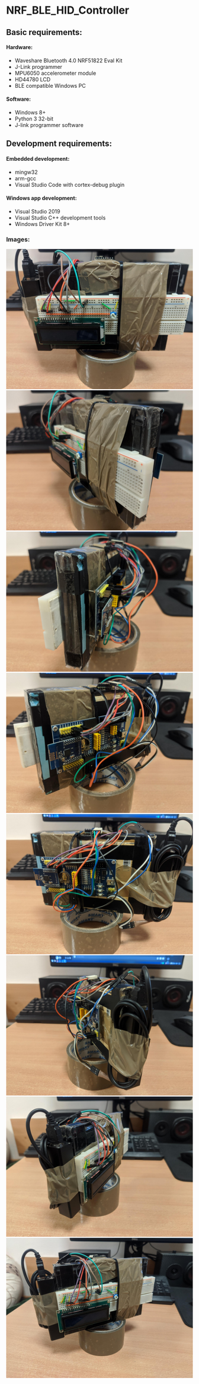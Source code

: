 # NRF_BLE_HID_Controller

## Basic requirements:

#### Hardware:

  - Waveshare Bluetooth 4.0 NRF51822 Eval Kit
  - J-Link programmer
  - MPU6050 accelerometer module
  - HD44780 LCD
  - BLE compatible Windows PC
 
#### Software:
  - Windows 8+
  - Python 3 32-bit
  - J-link programmer software
  
## Development requirements:

#### Embedded development:

  - mingw32
  - arm-gcc
  - Visual Studio Code with cortex-debug plugin
  
#### Windows app development:

  - Visual Studio 2019
  - Visual Studio C++ development tools
  - Windows Driver Kit 8+

### Images:
![image info](./images/image_1.png)
![image info](./images/image_2.png)
![image info](./images/image_3.png)
![image info](./images/image_4.png)
![image info](./images/image_5.png)
![image info](./images/image_6.png)
![image info](./images/image_7.png)
![image info](./images/image_8.png)
